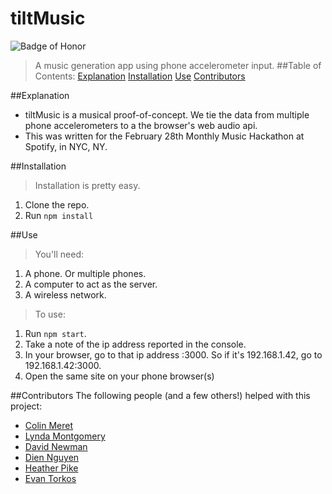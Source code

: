 # tiltMusic
![Badge of Honor](https://img.shields.io/badge/Built%20at-Fullstack-green.svg?style=flat-square)
>A music generation app using phone accelerometer input.
##Table of Contents:
[Explanation](#Explanation)
[Installation](#Installation)
[Use](#Use)
[Contributors](#Contributors)

##Explanation
 - tiltMusic is a musical proof-of-concept. We tie the data from multiple phone accelerometers to a the browser's web audio
api.
 - This was written for the February 28th Monthly Music Hackathon at Spotify, in NYC, NY.

##Installation
>Installation is pretty easy. 
 1. Clone the repo.
 2. Run ```npm install```

##Use
>You'll need:
 1. A phone. Or multiple phones.
 2. A computer to act as the server.
 3. A wireless network.
>To use:
 1. Run ```npm start```.
 2. Take a note of the ip address reported in the console. 
 3. In your browser, go to that ip address :3000. So if it's 192.168.1.42, go to 192.168.1.42:3000.
 4. Open the same site on your phone browser(s)

##Contributors
The following people (and a few others!) helped with this project:
- [Colin Meret](https://github.com/colin92)
- [Lynda Montgomery](https://github.com/montgol)
- [David Newman](https://github.com/Newms34)
- [Dien Nguyen](https://github.com/CarpeDN)
- [Heather Pike](https://github.com/heatherpike)
- [Evan Torkos](https://github.com/etorkos)

